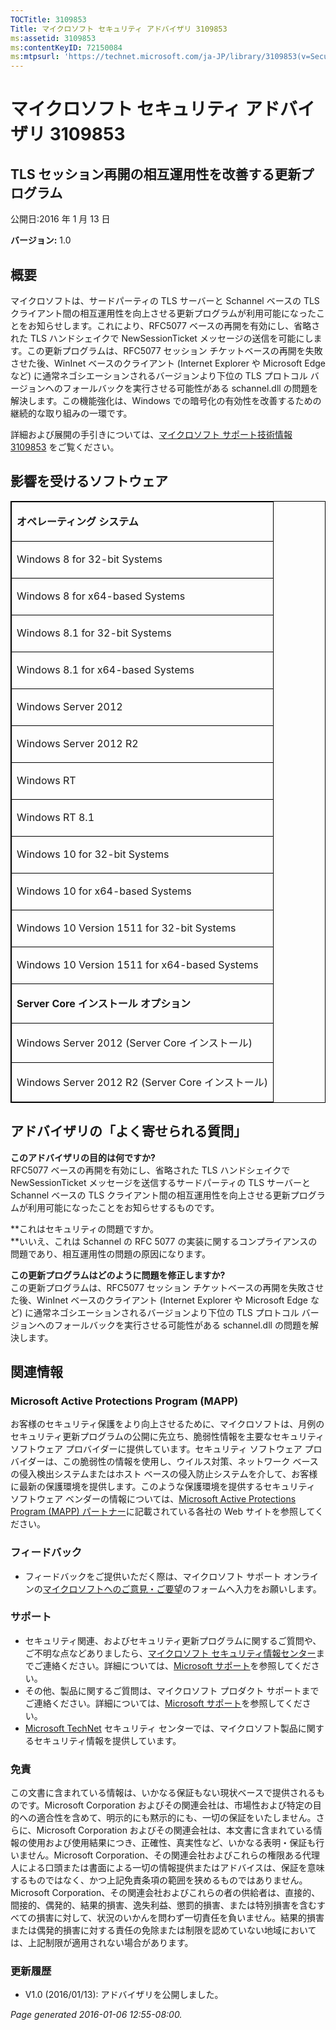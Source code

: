 ```yaml
---
TOCTitle: 3109853
Title: マイクロソフト セキュリティ アドバイザリ 3109853
ms:assetid: 3109853
ms:contentKeyID: 72150084
ms:mtpsurl: 'https://technet.microsoft.com/ja-JP/library/3109853(v=Security.10)'
---
```


マイクロソフト セキュリティ アドバイザリ 3109853
================================================

TLS セッション再開の相互運用性を改善する更新プログラム
------------------------------------------------------

公開日:2016 年 1 月 13 日

**バージョン:** 1.0

概要
----

<span id="sectionToggle0"></span>
マイクロソフトは、サードパーティの TLS サーバーと Schannel ベースの TLS クライアント間の相互運用性を向上させる更新プログラムが利用可能になったことをお知らせします。これにより、RFC5077 ベースの再開を有効にし、省略された TLS ハンドシェイクで NewSessionTicket メッセージの送信を可能にします。この更新プログラムは、RFC5077 セッション チケットベースの再開を失敗させた後、WinInet ベースのクライアント (Internet Explorer や Microsoft Edge など) に通常ネゴシエーションされるバージョンより下位の TLS プロトコル バージョンへのフォールバックを実行させる可能性がある schannel.dll の問題を解決します。この機能強化は、Windows での暗号化の有効性を改善するための継続的な取り組みの一環です。

詳細および展開の手引きについては、[マイクロソフト サポート技術情報 3109853](http://support.microsoft.com/ja-jp/kb/3109853) をご覧ください。

影響を受けるソフトウェア
------------------------

<span id="sectionToggle1"></span>
<p> </p>
<table style="border:1px solid black;">
<colgroup>
<col width="100%" />
</colgroup>
<tbody>
<tr class="odd">
<td style="border:1px solid black;"><p><strong>オペレーティング システム</strong></p></td>
</tr>
<tr class="even">
<td style="border:1px solid black;"><p>Windows 8 for 32-bit Systems</p></td>
</tr>
<tr class="odd">
<td style="border:1px solid black;"><p>Windows 8 for x64-based Systems</p></td>
</tr>
<tr class="even">
<td style="border:1px solid black;"><p>Windows 8.1 for 32-bit Systems</p></td>
</tr>
<tr class="odd">
<td style="border:1px solid black;"><p>Windows 8.1 for x64-based Systems</p></td>
</tr>
<tr class="even">
<td style="border:1px solid black;"><p>Windows Server 2012</p></td>
</tr>
<tr class="odd">
<td style="border:1px solid black;"><p>Windows Server 2012 R2</p></td>
</tr>
<tr class="even">
<td style="border:1px solid black;"><p>Windows RT</p></td>
</tr>
<tr class="odd">
<td style="border:1px solid black;"><p>Windows RT 8.1</p></td>
</tr>
<tr class="even">
<td style="border:1px solid black;"><p>Windows 10 for 32-bit Systems</p></td>
</tr>
<tr class="odd">
<td style="border:1px solid black;"><p>Windows 10 for x64-based Systems</p></td>
</tr>
<tr class="even">
<td style="border:1px solid black;"><p>Windows 10 Version 1511 for 32-bit Systems</p></td>
</tr>
<tr class="odd">
<td style="border:1px solid black;"><p>Windows 10 Version 1511 for x64-based Systems</p></td>
</tr>
<tr class="even">
<td style="border:1px solid black;"><p><strong>Server Core インストール オプション</strong></p></td>
</tr>
<tr class="odd">
<td style="border:1px solid black;"><p>Windows Server 2012 (Server Core インストール)</p></td>
</tr>
<tr class="even">
<td style="border:1px solid black;"><p>Windows Server 2012 R2 (Server Core インストール)</p></td>
</tr>
</tbody>
</table>
  
アドバイザリの「よく寄せられる質問」  
------------------------------------
  
<span id="sectionToggle2"></span>
**このアドバイザリの目的は何ですか?**  
RFC5077 ベースの再開を有効にし、省略された TLS ハンドシェイクで NewSessionTicket メッセージを送信するサードパーティの TLS サーバーと Schannel ベースの TLS クライアント間の相互運用性を向上させる更新プログラムが利用可能になったことをお知らせするものです。
  
**これはセキュリティの問題ですか。  
**いいえ、これは Schannel の RFC 5077 の実装に関するコンプライアンスの問題であり、相互運用性の問題の原因になります。
  
**この更新プログラムはどのように問題を修正しますか?**  
この更新プログラムは、RFC5077 セッション チケットベースの再開を失敗させた後、WinInet ベースのクライアント (Internet Explorer や Microsoft Edge など) に通常ネゴシエーションされるバージョンより下位の TLS プロトコル バージョンへのフォールバックを実行させる可能性がある schannel.dll の問題を解決します。
  
関連情報  
--------
  
<span id="sectionToggle3"></span>
### Microsoft Active Protections Program (MAPP)
  
お客様のセキュリティ保護をより向上させるために、マイクロソフトは、月例のセキュリティ更新プログラムの公開に先立ち、脆弱性情報を主要なセキュリティ ソフトウェア プロバイダーに提供しています。セキュリティ ソフトウェア プロバイダーは、この脆弱性の情報を使用し、ウイルス対策、ネットワーク ベースの侵入検出システムまたはホスト ベースの侵入防止システムを介して、お客様に最新の保護環境を提供します。このような保護環境を提供するセキュリティ ソフトウェア ベンダーの情報については、[Microsoft Active Protections Program (MAPP) パートナー](http://go.microsoft.com/fwlink/?linkid=215201)に記載されている各社の Web サイトを参照してください。
  
### フィードバック
  
-   フィードバックをご提供いただく際は、マイクロソフト サポート オンラインの[マイクロソフトへのご意見・ご要望](http://support.microsoft.com/kb/?scid=sw;en;1257&amp;showpage=1&amp;ws=technet&amp;sd=tech)のフォームへ入力をお願いします。
  
### サポート
  
-   セキュリティ関連、およびセキュリティ更新プログラムに関するご質問や、ご不明な点などありましたら、[マイクロソフト セキュリティ情報センター](https://consumersecuritysupport.microsoft.com/default.aspx?mkt=ja-jp)までご連絡ください。詳細については、[Microsoft サポート](https://support.microsoft.com/ja-jp)を参照してください。  
-   その他、製品に関するご質問は、マイクロソフト プロダクト サポートまでご連絡ください。詳細については、[Microsoft サポート](http://go.microsoft.com/fwlink/?linkid=21155)を参照してください。  
-   [Microsoft TechNet](http://technet.microsoft.com/ja-jp/security/default.aspx) セキュリティ センターでは、マイクロソフト製品に関するセキュリティ情報を提供しています。
  
### 免責
  
この文書に含まれている情報は、いかなる保証もない現状ベースで提供されるものです。Microsoft Corporation およびその関連会社は、市場性および特定の目的への適合性を含めて、明示的にも黙示的にも、一切の保証をいたしません。さらに、Microsoft Corporation およびその関連会社は、本文書に含まれている情報の使用および使用結果につき、正確性、真実性など、いかなる表明・保証も行いません。Microsoft Corporation、その関連会社およびこれらの権限ある代理人による口頭または書面による一切の情報提供またはアドバイスは、保証を意味するものではなく、かつ上記免責条項の範囲を狭めるものではありません。Microsoft Corporation、その関連会社およびこれらの者の供給者は、直接的、間接的、偶発的、結果的損害、逸失利益、懲罰的損害、または特別損害を含むすべての損害に対して、状況のいかんを問わず一切責任を負いません。結果的損害または偶発的損害に対する責任の免除または制限を認めていない地域においては、上記制限が適用されない場合があります。
  
### 更新履歴
  
-   V1.0 (2016/01/13): アドバイザリを公開しました。
  
*Page generated 2016-01-06 12:55-08:00.*
